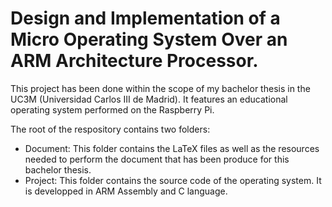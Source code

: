 # Design and Implementation of a Micro Operating System Over an ARM Architecture Processor.

This project has been done within the scope of my bachelor thesis in the UC3M (Universidad Carlos III de Madrid). It features an educational operating system performed on the Raspberry Pi.

The root of the respository contains two folders:
* Document: This folder contains the LaTeX files as well as the resources needed to perform the document that has been produce for this bachelor thesis.
* Project: This folder contains the source code of the operating system. It is developped in ARM Assembly and C language.
